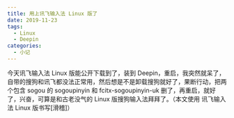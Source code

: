 ```yaml
---
title: 用上讯飞输入法 Linux 版了
date: 2019-11-23
tags: 
  - Linux
  - Deepin
categories:
  - 小记
---
```

今天讯飞输入法 Linux 版能公开下载到了，装到 Deepin，重启，我突然就呆了，自带的搜狗和讯飞都没法正常用，然后想是不是卸载搜狗就好了，果断行动，把两个包含 sogou 的 sogoupinyin 和 fcitx-sogoupinyin-uk 删了，再重启，就好了，兴奋，可算是和古老没气的 Linux 版搜狗输入法拜拜了。（本文使用 讯飞输入法 Linux 版书写[滑稽]）
